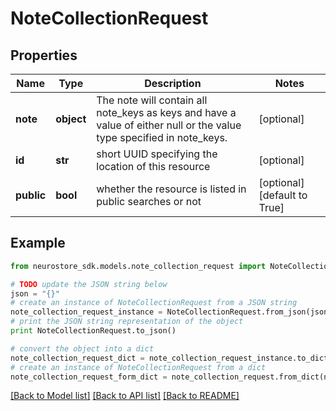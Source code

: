 # NoteCollectionRequest


## Properties
Name | Type | Description | Notes
------------ | ------------- | ------------- | -------------
**note** | **object** | The note will contain all note_keys as keys and have a value of either null or the value type specified in note_keys. | [optional] 
**id** | **str** | short UUID specifying the location of this resource | [optional] 
**public** | **bool** | whether the resource is listed in public searches or not | [optional] [default to True]

## Example

```python
from neurostore_sdk.models.note_collection_request import NoteCollectionRequest

# TODO update the JSON string below
json = "{}"
# create an instance of NoteCollectionRequest from a JSON string
note_collection_request_instance = NoteCollectionRequest.from_json(json)
# print the JSON string representation of the object
print NoteCollectionRequest.to_json()

# convert the object into a dict
note_collection_request_dict = note_collection_request_instance.to_dict()
# create an instance of NoteCollectionRequest from a dict
note_collection_request_form_dict = note_collection_request.from_dict(note_collection_request_dict)
```
[[Back to Model list]](../README.md#documentation-for-models) [[Back to API list]](../README.md#documentation-for-api-endpoints) [[Back to README]](../README.md)


